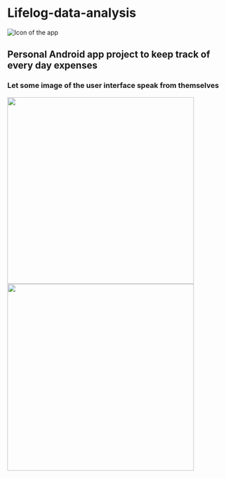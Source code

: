 # Lifelog-data-analysis
![Icon of the app](http://juanjoneri.me/img/Lifelog/lifelog_ic_launcher.png)
## Personal Android app project to keep track of every day expenses



### Let some image of the user interface speak from themselves

<img src="http://juanjoneri.me/img/Lifelog/Screen_Main Activity.png" width="425"/> <img src="http://juanjoneri.me/img/Lifelog/Screen_Details Activity.png" width="425"/>
